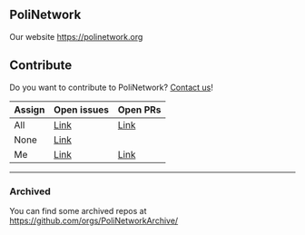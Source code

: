 ## PoliNetwork

Our website https://polinetwork.org

## Contribute

Do you want to contribute to PoliNetwork? [Contact us](https://polinetwork.org/learnmore/contacts/)!


| Assign | Open issues                                                                             | Open PRs                                                                             |
| -- |-----------------------------------------------------------------------------------------|--------------------------------------------------------------------------------------|
| All | [Link](https://github.com/issues?q=is%3Aopen+is%3Aissue+org%3APoliNetworkOrg+archived%3Afalse) | [Link](https://github.com/issues?q=is%3Aopen+is%3Apr+org%3APoliNetworkOrg+archived%3Afalse) |
| None | [Link](https://github.com/issues?q=is%3Aopen+is%3Aissue+org%3APoliNetworkOrg+archived%3Afalse+no%3Aassignee) | |
| Me | [Link](https://github.com/issues?q=is%3Aopen+is%3Aissue+org%3APoliNetworkOrg+archived%3Afalse+assignee%3A%40me) | [Link](https://github.com/pulls?q=is%3Aopen+is%3Apr+org%3APoliNetworkOrg+archived%3Afalse+assignee%3A%40me) |



_________________

### Archived

You can find some archived repos at https://github.com/orgs/PoliNetworkArchive/

